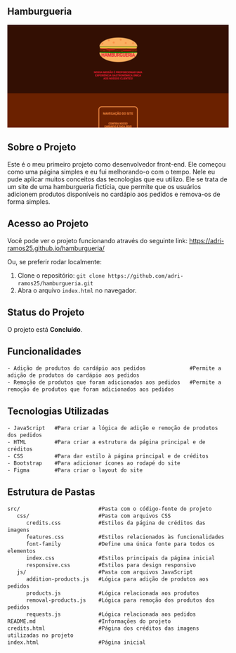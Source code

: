 ## Hamburgueria

![Imagens do projeto](https://github.com/adri-ramos25/hamburgueria/raw/main/src/images/screenshot.png)



## Sobre o Projeto

Este é o meu primeiro projeto como desenvolvedor front-end. Ele começou como uma página simples e eu fui melhorando-o com o tempo. Nele eu pude aplicar muitos conceitos das tecnologias que eu utilizo. Ele se trata de um site de uma hamburgueria fictícia, que permite que os usuários adicionem produtos disponíveis no cardápio aos pedidos e remova-os de forma simples.


## Acesso ao Projeto

Você pode ver o projeto funcionando através do seguinte link: https://adri-ramos25.github.io/hamburgueria/

Ou, se preferir rodar localmente:

1. Clone o repositório: `git clone https://github.com/adri-ramos25/hamburgueria.git`
2. Abra o arquivo `index.html` no navegador.



## Status do Projeto

O projeto está **Concluído**.



## Funcionalidades

```plaintext
- Adição de produtos do cardápio aos pedidos              #Permite a adição de produtos do cardápio aos pedidos 
- Remoção de produtos que foram adicionados aos pedidos   #Permite a remoção de produtos que foram adicionados aos pedidos
```



## Tecnologias Utilizadas

```plaintext
- JavaScript   #Para criar a lógica de adição e remoção de produtos dos pedidos
- HTML         #Para criar a estrutura da página principal e de créditos
- CSS          #Para dar estilo à página principal e de créditos 
- Bootstrap    #Para adicionar ícones ao rodapé do site
- Figma        #Para criar o layout do site
```



## Estrutura de Pastas

```plaintext
src/                         #Pasta com o código-fonte do projeto
   css/                      #Pasta com arquivos CSS
      credits.css            #Estilos da página de créditos das imagens
      features.css           #Estilos relacionados às funcionalidades
      font-family            #Define uma única fonte para todos os elementos
      index.css              #Estilos principais da página inicial
      responsive.css         #Estilos para design responsivo
   js/                       #Pasta com arquivos JavaScript
      addition-products.js   #Lógica para adição de produtos aos pedidos
      products.js            #Lógica relacionada aos produtos
      removal-products.js    #Lógica para remoção dos produtos dos pedidos
      requests.js            #Lógica relacionada aos pedidos
README.md                    #Informações do projeto
credits.html                 #Página dos créditos das imagens utilizadas no projeto
index.html                   #Página inicial
```
